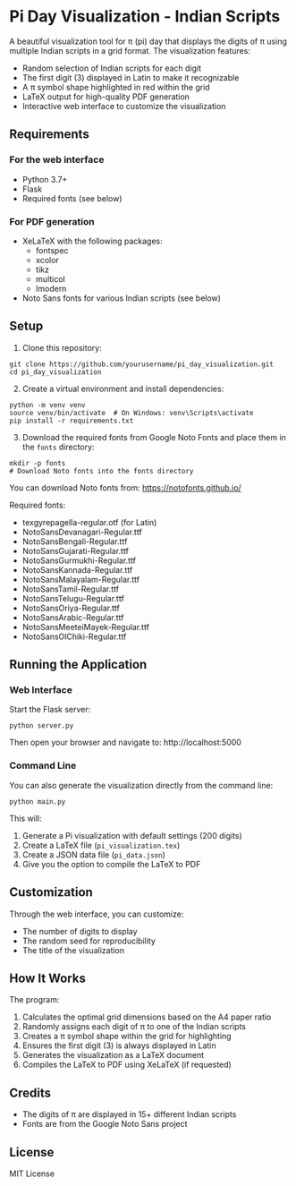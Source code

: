 # Pi Day Visualization - Indian Scripts

A beautiful visualization tool for π (pi) day that displays the digits of π using multiple Indian scripts in a grid format. The visualization features:

- Random selection of Indian scripts for each digit
- The first digit (3) displayed in Latin to make it recognizable
- A π symbol shape highlighted in red within the grid
- LaTeX output for high-quality PDF generation
- Interactive web interface to customize the visualization

## Requirements

### For the web interface
- Python 3.7+
- Flask
- Required fonts (see below)

### For PDF generation
- XeLaTeX with the following packages:
  - fontspec
  - xcolor
  - tikz
  - multicol
  - lmodern
- Noto Sans fonts for various Indian scripts (see below)

## Setup

1. Clone this repository:
```
git clone https://github.com/yourusername/pi_day_visualization.git
cd pi_day_visualization
```

2. Create a virtual environment and install dependencies:
```
python -m venv venv
source venv/bin/activate  # On Windows: venv\Scripts\activate
pip install -r requirements.txt
```

3. Download the required fonts from Google Noto Fonts and place them in the `fonts` directory:
```
mkdir -p fonts
# Download Noto fonts into the fonts directory
```

You can download Noto fonts from: https://notofonts.github.io/

Required fonts:
- texgyrepagella-regular.otf (for Latin)
- NotoSansDevanagari-Regular.ttf
- NotoSansBengali-Regular.ttf
- NotoSansGujarati-Regular.ttf
- NotoSansGurmukhi-Regular.ttf
- NotoSansKannada-Regular.ttf
- NotoSansMalayalam-Regular.ttf
- NotoSansTamil-Regular.ttf
- NotoSansTelugu-Regular.ttf
- NotoSansOriya-Regular.ttf
- NotoSansArabic-Regular.ttf
- NotoSansMeeteiMayek-Regular.ttf
- NotoSansOlChiki-Regular.ttf

## Running the Application

### Web Interface

Start the Flask server:
```
python server.py
```

Then open your browser and navigate to: http://localhost:5000

### Command Line

You can also generate the visualization directly from the command line:
```
python main.py
```

This will:
1. Generate a Pi visualization with default settings (200 digits)
2. Create a LaTeX file (`pi_visualization.tex`)
3. Create a JSON data file (`pi_data.json`)
4. Give you the option to compile the LaTeX to PDF

## Customization

Through the web interface, you can customize:
- The number of digits to display
- The random seed for reproducibility
- The title of the visualization

## How It Works

The program:
1. Calculates the optimal grid dimensions based on the A4 paper ratio
2. Randomly assigns each digit of π to one of the Indian scripts
3. Creates a π symbol shape within the grid for highlighting
4. Ensures the first digit (3) is always displayed in Latin
5. Generates the visualization as a LaTeX document
6. Compiles the LaTeX to PDF using XeLaTeX (if requested)

## Credits

- The digits of π are displayed in 15+ different Indian scripts
- Fonts are from the Google Noto Sans project

## License

MIT License 